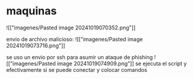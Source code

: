 

# maquinas
![["imagenes/Pasted image 20241019070352.png"]]

envio de archivo malicioso:
![["imagenes/Pasted image 20241019073716.png"]]

se uso un envio por ssh para asumir un ataque de phishing
![["imagenes/Pasted image 20241019074909.png"]]
se ejecuta el script y efectivamente si se puede conectar y colocar comandos